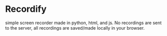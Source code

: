 # Recordify
simple screen recorder made in python, html, and js. No recordings are sent to the server, all recordings are saved/made locally in your browser.
